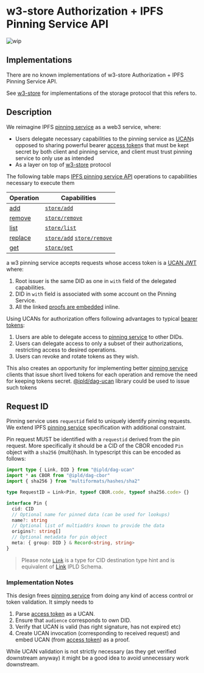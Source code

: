 # w3-store Authorization + IPFS Pinning Service API

![wip](https://img.shields.io/badge/status-wip-orange.svg?style=flat-square)

## Implementations

There are no known implementations of w3-store Authorization + IPFS Pinning Service API.

See [w3-store](./w3-store.md) for implementations of the storage protocol that this refers to.

## Description

We reimagine IPFS [pinning service][] as a web3 service, where:

- Users delegate necessary capabilities to the pinning service as [UCAN][]s opposed to sharing powerful bearer [access token][]s that must be kept secret by both client and pinning service, and client must trust pinning service to only use as intended
- As a layer on top of [w3-store](./w3-store.md) protocol

The following table maps [IPFS pinning service API][pinning service] operations to capabilities necessary to execute them

| Operation                                                                                             | Capabilities                       |
| ----------------------------------------------------------------------------------------------------- | ---------------------------------- |
| [add](https://ipfs.github.io/pinning-services-api-spec/#tag/pins/paths/~1pins/post)                   | [`store/add`][]                    |
| [remove](https://ipfs.github.io/pinning-services-api-spec/#tag/pins/paths/~1pins~1{requestid}/delete) | [`store/remove`][]                 |
| [list](https://ipfs.github.io/pinning-services-api-spec/#tag/pins/paths/~1pins/get)                   | [`store/list`][]                   |
| [replace](https://ipfs.github.io/pinning-services-api-spec/#tag/pins/paths/~1pins~1{requestid}/post)  | [`store/add`][] [`store/remove`][] |
| [get](https://ipfs.github.io/pinning-services-api-spec/#tag/pins/paths/~1pins~1{requestid}/get)       | [`store/get`][]                   |

a w3 pinning service accepts requests whose access token is a [UCAN JWT][] where:

1. Root issuer is the same DID as one in `with` field of the delegated capabilities.
2. DID in `with` field is associated with some account on the Pinning Service.
3. All the linked [proofs are embedded](https://github.com/ipld/js-dag-ucan#embedding-proofs) inline.

Using UCANs for authorization offers following advantages to typical [bearer tokens](https://oauth.net/2/bearer-tokens/):

1. Users are able to delegate access to [pinning service] to other DIDs.
2. Users can delegate access to only a subset of their authorizations, restricting access to desired operations.
3. Users can revoke and rotate tokens as they wish.

This also creates an opportunity for implementing better [pinning service][] clients that issue short lived tokens for each operation and remove the need for keeping tokens secret. [@ipld/dag-ucan](https://www.npmjs.com/package/@ipld/dag-ucan) library could be used to issue such tokens

## Request ID

Pinning service uses `requestid` field to uniquely identify pinning requests. We extend IPFS [pinning service][] specification with additional constraint.

Pin request MUST be identified with a `requestid` derived from the pin request. More specifically it should be a CID of the CBOR encoded `Pin` object with a `sha256` (multi)hash. In typescript this can be encoded as follows:

```ts
import type { Link, DID } from "@ipld/dag-ucan"
import * as CBOR from "@ipld/dag-cbor"
import { sha256 } from "multiformats/hashes/sha2"

type RequestID = Link<Pin, typeof CBOR.code, typeof sha256.code> {}

interface Pin {
  cid: CID
  // Optional name for pinned data (can be used for lookups)
  name?: string
  // Optional list of multiaddrs known to provide the data
  origins?: string[]
  // Optional metadata for pin object
  meta: { group: DID } & Record<string, string>
}


```

> Please note [`Link`][link-type] is a type for CID destination type hint and is equivalent of [Link](https://ipld.io/docs/schemas/features/links/#link-destination-type-hinting) IPLD Schema.

### Implementation Notes

This design frees [pinning service] from doing any kind of access control or token validation. It simply needs to

1. Parse [access token][] as a UCAN.
2. Ensure that `audience` corresponds to own DID.
3. Verify that UCAN is valid (has right signature, has not expired etc)
4. Create UCAN invocation (corresponding to received request) and embed UCAN (from [access token][]) as a proof.

While UCAN validation is not strictly necessary (as they get verified downstream anyway) it might be a good idea to avoid unnecessary work downstream.

[pinning service]: https://ipfs.github.io/pinning-services-api-spec/
[link-type]: https://github.com/ipld/js-dag-ucan/blob/364379b54cae383198fcf6a9c0016b497e62d422/src/ucan.ts#L227-L242
[access token]: https://ipfs.github.io/pinning-services-api-spec/#section/Authentication/accessToken
[`store/add`]: https://github.com/web3-storage/specs/blob/main/w3-store.md#storeadd
[`store/remove`]: https://github.com/web3-storage/specs/blob/main/w3-store.md#storeremove
[`store/list`]: https://github.com/web3-storage/specs/blob/main/w3-store.md#storelist
[`store/get`]: https://github.com/web3-storage/specs/blob/main/w3-store.md#storeget
[UCAN]: https://github.com/ucan-wg/spec/
[UCAN JWT]: https://github.com/ucan-wg/spec/tree/692e8aab59b763a783fe1484131c3f40d997b69a#3-jwt-structure
